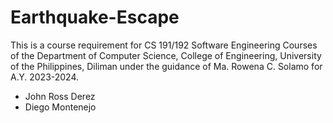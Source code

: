 # Earthquake-Escape
This is a course requirement for CS 191/192 Software Engineering Courses of the Department of Computer Science, College of Engineering, University of the Philippines, Diliman under the guidance of Ma. Rowena C. Solamo for A.Y. 2023-2024.

- John Ross Derez
- Diego Montenejo
